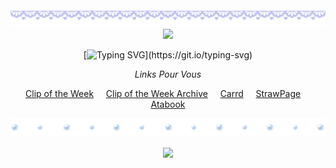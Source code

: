 <div align="center">

<img src="https://github.com/SodanGum/SodanGum/blob/d99f2318bb0e834e080762309121a56b4eacaa7e/tumblr_d48716925a238e78f7dfa96546634d88_b7828bae_2048.png" />

<img src="https://github.com/SodanGum/SodanGum/blob/a76db020512fb440997dd13fb0855c976e8ed8f4/tumblr_67ff0f3abc6affa30aad461cc89da254_821089a2_540.webp" />
</p>

[![Typing SVG](https://readme-typing-svg.herokuapp.com?font=Chiron+Sung+HK&size=15&pause=1000&color=A889D3&center=true&width=500&lines=I+like+the+way+you+look+at+me.;+In+your+eyes%2C+even+the+darkest+depths+of+the+sea+are+made+transparent.+;With+you%2C+I+am+no+longer+%22The+Bane.%22;I+am+simply+myself.)](https://git.io/typing-svg)

*Links Pour Vous*

[Clip of the Week](https://www.youtube.com/shorts/Nntm5MQ7HnM) &nbsp;&nbsp;&nbsp; [Clip of the Week Archive](https://pastebin.com/UqBp6Eit) &nbsp;&nbsp;&nbsp; [Carrd](https://sodangum.carrd.co/) &nbsp;&nbsp;&nbsp; [StrawPage](https://sodangum.straw.page) &nbsp;&nbsp;&nbsp; [Atabook](https://sodangum.atabook.org/)

<img src="https://github.com/SodanGum/SodanGum/blob/a5cd536bfc3212c1d2b544490157536e6d023c94/tumblr_2121800c0d2312d3b0bc06b03e426292_36678d64_2048.png" />

![](https://komarev.com/ghpvc/?username=SodanGum&label=Sweet+dreams+my+dear+jellyfish+ଳ&color=b6a5d3&style=for-the-badge)
